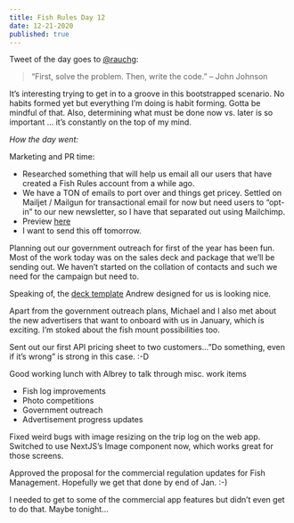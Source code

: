 ```yaml
---
title: Fish Rules Day 12
date: 12-21-2020
published: true
---
```


Tweet of the day goes to [@rauchg][1]:
> “First, solve the problem. Then, write the code.” – John Johnson

It’s interesting trying to get in to a groove in this bootstrapped scenario.  No habits formed yet but everything I’m doing is habit forming.  Gotta be mindful of that.  Also, determining what must be done now vs. later is so important … it’s constantly on the top of my mind.

_How the day went:_

Marketing and PR time:
- Researched something that will help us email all our users that have created a Fish Rules account from a while ago.
- We have a TON of emails to port over and things get pricey.  Settled on Mailjet / Mailgun for transactional email for now but need users to “opt-in” to our new newsletter, so I have that separated out using Mailchimp.
- Preview [here][2]
- I want to send this off tomorrow.

Planning out our government outreach for first of the year has been fun.  Most of the work today was on the sales deck and package that we’ll be sending out.  We haven’t started on the collation of contacts and such we need for the campaign but need to.

Speaking of, the [deck template][3] Andrew designed for us is looking nice.

Apart from the government outreach plans, Michael and I also met about the new advertisers that want to onboard with us in January, which is exciting.  I’m stoked about the fish mount possibilities too.

Sent out our first API pricing sheet to two customers…”Do something, even if it’s wrong” is strong in this case. :-D

Good working lunch with Albrey to talk through misc. work items
- Fish log improvements
- Photo competitions
- Government outreach
- Advertisement progress updates

Fixed weird bugs with image resizing on the trip log on the web app.  Switched to use NextJS’s Image component now, which works great for those screens.

Approved the proposal for the commercial regulation updates for Fish Management.  Hopefully we get that done by end of Jan. :-)

I needed to get to some of the commercial app features but didn’t even get to do that.  Maybe tonight…

[1]:	https://twitter.com/rauchg/status/1340445121607680002?s=11
[2]:	http://xrg4s.mjt.lu/nl2/xrg4s/mxm.html
[3]:	https://twitter.com/rblalock/status/1341074647891275777